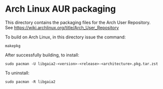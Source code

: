 # Arch Linux AUR packaging

This directory contains the packaging files for the Arch User Repository.
See https://wiki.archlinux.org/title/Arch_User_Repository

To build on Arch Linux, in this directory issue the command:

```shell
makepkg
```

After successfully building, to install:

```shell
sudo pacman -U libgaia2-<version>-<release>-<architecture>.pkg.tar.zst
```

To uninstall:

```shell
sudo pacman -R libgaia2
```
